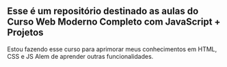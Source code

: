 ## Esse é um repositório destinado as aulas do Curso Web Moderno Completo com JavaScript + Projetos

Estou fazendo esse curso para aprimorar meus conhecimentos em HTML, CSS e JS 
Alem de aprender outras funcionalidades.
